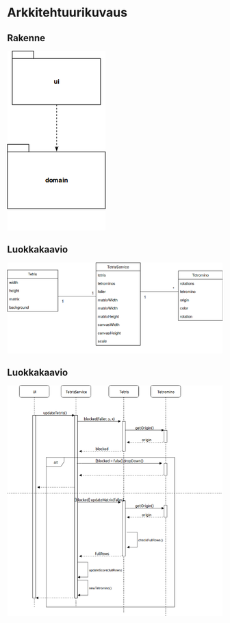 # Arkkitehtuurikuvaus

## Rakenne
![Rakenne](https://github.com/Malpel/ot-harjoitustyo/blob/master/dokumentaatio/kuvat/pakkausrakenne.png)

## Luokkakaavio
![Luokkakaavio](https://github.com/Malpel/ot-harjoitustyo/blob/master/dokumentaatio/kuvat/luokkakaavio.png)

## Luokkakaavio
![Sekvenssikaavio1](https://github.com/Malpel/ot-harjoitustyo/blob/master/dokumentaatio/kuvat/sekvenssi1.png)

